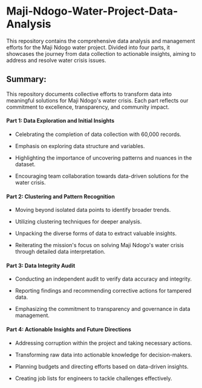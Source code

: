 # Maji-Ndogo-Water-Project-Data-Analysis
This repository contains the comprehensive data analysis and management efforts for the Maji Ndogo water project. Divided into four parts, it showcases the journey from data collection to actionable insights, aiming to address and resolve water crisis issues.


## Summary:
This repository documents collective efforts to transform data into meaningful solutions for Maji Ndogo's water crisis. Each part reflects our commitment to excellence, transparency, and community impact.

#### Part 1: Data Exploration and Initial Insights

- Celebrating the completion of data collection with 60,000 records.

- Emphasis on exploring data structure and variables.

- Highlighting the importance of uncovering patterns and nuances in the dataset.

- Encouraging team collaboration towards data-driven solutions for the water crisis.
  

#### Part 2: Clustering and Pattern Recognition

- Moving beyond isolated data points to identify broader trends.

- Utilizing clustering techniques for deeper analysis.

- Unpacking the diverse forms of data to extract valuable insights.

- Reiterating the mission's focus on solving Maji Ndogo's water crisis through detailed data interpretation.

#### Part 3: Data Integrity Audit

- Conducting an independent audit to verify data accuracy and integrity.

- Reporting findings and recommending corrective actions for tampered data.

- Emphasizing the commitment to transparency and governance in data management.


#### Part 4: Actionable Insights and Future Directions

- Addressing corruption within the project and taking necessary actions.

- Transforming raw data into actionable knowledge for decision-makers.

- Planning budgets and directing efforts based on data-driven insights.

- Creating job lists for engineers to tackle challenges effectively.
